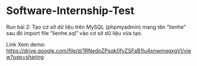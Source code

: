 # Software-Internship-Test
Run bài 2:
Tạo cơ sở dữ liệu trên MySQL (phpmyadmin) mang tên “lienhe” sau đó import file “lienhe.sql” vào cơ sở dữ liệu vừa tạo.

Link Xem demo: https://drive.google.com/file/d/1RNedoZPsqk0fvZSFaB1lu4snwmgqxgVI/view?usp=sharing
